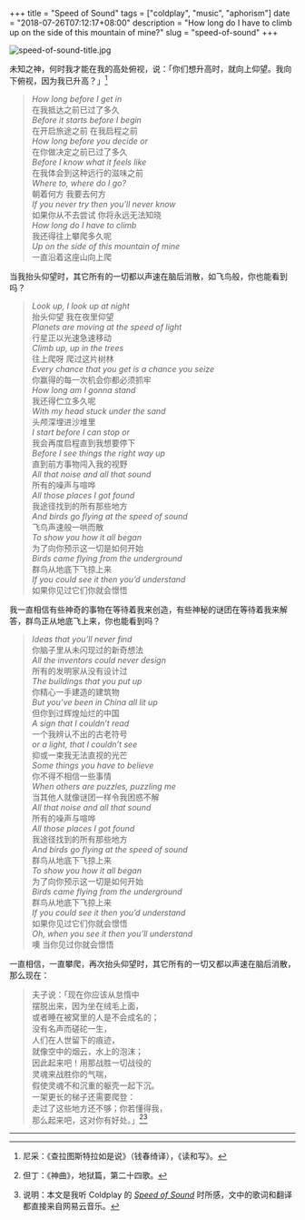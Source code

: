 +++
title = "Speed of Sound"
tags = ["coldplay", "music", "aphorism"]
date = "2018-07-26T07:12:17+08:00"
description = "How long do I have to climb up on the side of this mountain of mine?"
slug = "speed-of-sound"
+++

![speed-of-sound-title.jpg](/images/speed-of-sound-title.jpg "Coldplay")

未知之神，何时我才能在我的高处俯视，说：「你们想升高时，就向上仰望。我向下俯视，因为我已升高？」[^1]

> *How long before I get in*  
在我抵达之前已过了多久  
*Before it starts before I begin*  
在开启旅途之前 在我启程之前  
*How long before you decide or*  
在你做决定之前已过了多久  
*Before I know what it feels like*  
在我体会到这种远行的滋味之前  
*Where to, where do I go?*  
朝着何方 我要去何方  
*If you never try then you’ll never know*  
如果你从不去尝试 你将永远无法知晓  
*How long do I have to climb*  
我还得往上攀爬多久呢  
*Up on the side of this mountain of mine*  
一直沿着这座山向上爬

当我抬头仰望时，其它所有的一切都以声速在脑后消散，如飞鸟般，你也能看到吗？

> *Look up, I look up at night*  
抬头仰望 我在夜里仰望  
*Planets are moving at the speed of light*  
行星正以光速急速移动  
*Climb up, up in the trees*  
往上爬呀 爬过这片树林  
*Every chance that you get is a chance you seize*  
你赢得的每一次机会你都必须抓牢  
*How long am I gonna stand*  
我还得伫立多久呢  
*With my head stuck under the sand*  
头颅深埋进沙堆里  
*I start before I can stop or*  
我会再度启程直到我想要停下  
*Before I see things the right way up*  
直到前方事物闯入我的视野  
*All that noise and all that sound*  
所有的噪声与喧哗  
*All those places I got found*  
我途径找到的所有那些地方  
*And birds go flying at the speed of sound*  
飞鸟声速般一哄而散  
*To show you how it all began*  
为了向你预示这一切是如何开始  
*Birds came flying from the underground*  
群鸟从地底下飞掠上来  
*If you could see it then you’d understand*  
如果你见过它们你就会憬悟

我一直相信有些神奇的事物在等待着我来创造，有些神秘的谜团在等待着我来解答，群鸟正从地底飞上来，你也能看到吗？

> *Ideas that you’ll never find*  
你脑子里从未闪现过的新奇想法  
*All the inventors could never design*  
所有的发明家从没有设计过  
*The buildings that you put up*  
你精心一手建造的建筑物  
*But you’ve been in China all lit up*  
但你到过辉煌灿烂的中国  
*A sign that I couldn’t read*  
一个我辨认不出的古老符号  
*or a light, that I couldn’t see*  
抑或一束我无法直视的光芒  
*Some things you have to believe*  
你不得不相信一些事情  
*When others are puzzles, puzzling me*  
当其他人就像谜团一样令我困惑不解  
*All that noise and all that sound*  
所有的噪声与喧哗  
*All those places I got found*  
我途径找到的所有那些地方  
*And birds go flying at the speed of sound*  
群鸟从地底下飞掠上来  
*To show you how it all began*  
为了向你预示这一切是如何开始  
*Birds came flying from the underground*  
群鸟从地底下飞掠上来  
*If you could see it then you’d understand*  
如果你见过它们你就会憬悟  
*Oh, when you see it then you’ll understand*  
噢 当你见过你就会憬悟

一直相信，一直攀爬，再次抬头仰望时，其它所有的一切又都以声速在脑后消散，那么现在：

> 夫子说：「现在你应该从怠惰中  
摆脱出来，因为坐在绒毛上面，  
或者睡在被窝里的人是不会成名的；  
没有名声而磋砣一生，  
人们在人世留下的痕迹，  
就像空中的烟云，水上的泡沫；  
因此起来吧！用那战胜一切战役的  
灵魂来战胜你的气喘，  
假使灵魂不和沉重的躯壳一起下沉。  
一架更长的梯子还需要爬登：  
走过了这些地方还不够；你若懂得我，  
那么起来吧，这对你有好处。」[^2][^3]

---

[^1]: 尼采：《查拉图斯特拉如是说》（钱春绮译），《读和写》。
[^2]: 但丁：《神曲》，地狱篇，第二十四歌。
[^3]: 说明：本文是我听 Coldplay 的 [*Speed of Sound*](https://music.163.com/song?id=3986344) 时所感，文中的歌词和翻译都直接来自网易云音乐。
